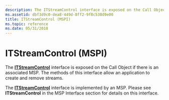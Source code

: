 ```yaml
---
description: The ITStreamControl interface is exposed on the Call Object if there is an associated MSP. The methods of this interface allow an application to create and remove streams.
ms.assetid: dbf3d9c0-dea8-449d-8ff2-9f8c538d9e00
title: ITStreamControl (MSPI)
ms.topic: reference
ms.date: 05/31/2018
---
```


# ITStreamControl (MSPI)

The [**ITStreamControl**](/windows/win32/api/tapi3if/nn-tapi3if-itstreamcontrol) interface is exposed on the Call Object if there is an associated MSP. The methods of this interface allow an application to create and remove streams.

The [**ITStreamControl**](/windows/win32/api/tapi3if/nn-tapi3if-itstreamcontrol) interface is implemented by an MSP. Please see **ITStreamControl** in the MSP Interface section for details on this interface.

 

 
